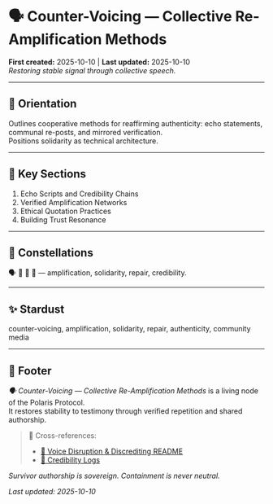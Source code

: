 # 🗣️ Counter-Voicing — Collective Re-Amplification Methods  
**First created:** 2025-10-10 | **Last updated:** 2025-10-10  
*Restoring stable signal through collective speech.*

---

## 🧭 Orientation  
Outlines cooperative methods for reaffirming authenticity: echo statements, communal re-posts, and mirrored verification.  
Positions solidarity as technical architecture.

---

## 📑 Key Sections  
1. Echo Scripts and Credibility Chains  
2. Verified Amplification Networks  
3. Ethical Quotation Practices  
4. Building Trust Resonance  

---

## 🌌 Constellations  
🗣️ 👅 🧿 🧾 — amplification, solidarity, repair, credibility.

---

## ✨ Stardust  
counter-voicing, amplification, solidarity, repair, authenticity, community media

---

## 🏮 Footer  
*🗣️ Counter-Voicing — Collective Re-Amplification Methods* is a living node of the Polaris Protocol.  
It restores stability to testimony through verified repetition and shared authorship.

> 📡 Cross-references:  
> - [👅 Voice Disruption & Discrediting README](./README.md)  
> - [🧾 Credibility Logs](./🧾_credibility_logs_the_forensics_of_restoration.md)  

*Survivor authorship is sovereign. Containment is never neutral.*  

_Last updated: 2025-10-10_
